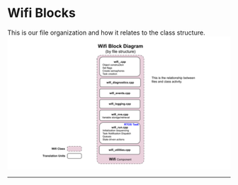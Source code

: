 # Wifi Blocks 
This is our file organization and how it relates to the class structure.
![Wifi Block Diagram](./drawings/wifi_block.svg)
___  